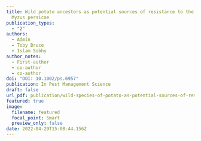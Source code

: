 ```yaml
---
title: Wild potato ancestors as potential sources of resistance to the aphid
  Myzus persicae
publication_types:
  - "2"
authors:
  - Admin
  - Toby Bruce
  - Islam Sobhy
author_notes:
  - First-author
  - co-author
  - co-author
doi: "DOI: 10.1002/ps.6957"
publication: In Pest Management Science
draft: false
url_pdf: publication/wild-species-of-potato-as-potential-sources-of-resistance-against-the-aphid-myzus-persicae/Pest-Management-Science-2022-Ali-Wild_potato_ancestors_as_potential_sources_of_resistance_to_the_aphid_Myzus_persicae-2.pdf
featured: true
image:
  filename: featured
  focal_point: Smart
  preview_only: false
date: 2022-04-29T15:08:44.156Z
---
```

